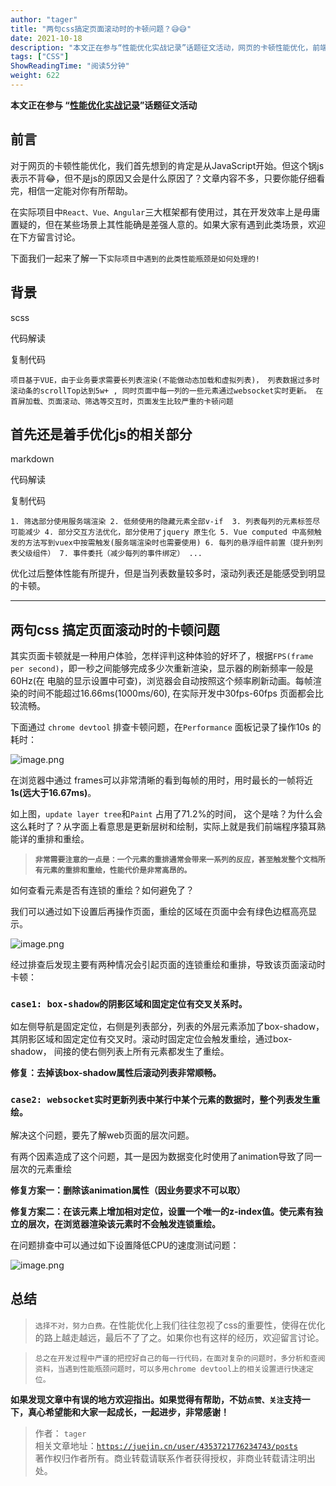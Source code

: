 ```yaml
---
author: "tager"
title: "两句css搞定页面滚动时的卡顿问题？😅😅"
date: 2021-10-18
description: "本文正在参与“性能优化实战记录”话题征文活动，网页的卡顿性能优化，前端性能优化，javascript性能优化，首屏加载优化，css加载性能优化，前端服务端渲染性能优化。页面卡顿优化、网页卡顿优化"
tags: ["CSS"]
ShowReadingTime: "阅读5分钟"
weight: 622
---
```

**本文正在参与 “[性能优化实战记录](https://juejin.cn/post/7017605021889986596/ "https://juejin.cn/post/7017605021889986596/")”话题征文活动**

前言
--

对于网页的卡顿性能优化，我们首先想到的肯定是从JavaScript开始。但这个锅js表示不背😂，但不是js的原因又会是什么原因了？文章内容不多，只要你能仔细看完，相信一定能对你有所帮助。

在实际项目中`React、Vue、Angular`三大框架都有使用过，其在开发效率上是毋庸置疑的，但在某些场景上其性能确是差强人意的。如果大家有遇到此类场景，欢迎在下方留言讨论。

下面我们一起来了解一下`实际项目中遇到的此类性能瓶颈是如何处理的!`

背景
--

scss

 代码解读

复制代码

`项目基于VUE，由于业务要求需要长列表渲染(不能做动态加载和虚拟列表)， 列表数据过多时滚动条的scrollTop达到5w+ , 同时页面中每一列的一些元素通过websocket实时更新。 在首屏加载、页面滚动、筛选等交互时，页面发生比较严重的卡顿问题`

首先还是着手优化js的相关部分
---------------

markdown

 代码解读

复制代码

`1. 筛选部分使用服务端渲染 2. 低频使用的隐藏元素全部v-if  3. 列表每列的元素标签尽可能减少 4. 部分交互方法优化，部分使用了jquery 原生化 5. Vue computed 中高频触发的方法写到vuex中按需触发(服务端渲染时也需要使用) 6. 每列的悬浮组件前置（提升到列表父级组件） 7. 事件委托（减少每列的事件绑定） ...`

优化过后整体性能有所提升，但是当列表数量较多时，滚动列表还是能感受到明显的卡顿。

* * *

两句css 搞定页面滚动时的卡顿问题
------------------

其实页面卡顿就是一种用户体验，怎样评判这种体验的好坏了，根据`FPS(frame per second)`，即一秒之间能够完成多少次重新渲染，显示器的刷新频率一般是60Hz(在 电脑的显示设置中可查)，浏览器会自动按照这个频率刷新动画。每帧渲染的时间不能超过16.66ms(1000ms/60), 在实际开发中30fps-60fps 页面都会比较流畅。

下面通过 `chrome devtool` 排查卡顿问题，在`Performance` 面板记录了操作10s 的耗时：

![image.png](https://p6-juejin.byteimg.com/tos-cn-i-k3u1fbpfcp/713d6bcfa0fa4d5989f819fdf60f7334~tplv-k3u1fbpfcp-zoom-in-crop-mark:1512:0:0:0.awebp?)

在浏览器中通过 frames可以非常清晰的看到每帧的用时，用时最长的一帧将近**1s(远大于16.67ms)**。

如上图，`update layer tree`和`Paint` 占用了71.2%的时间， 这个是啥？为什么会这么耗时了？从字面上看意思是更新层树和绘制，实际上就是我们前端程序猿耳熟能详的重排和重绘。

> **`非常需要注意的一点是：一个元素的重排通常会带来一系列的反应，甚至触发整个文档所有元素的重排和重绘，性能代价是非常高昂的。`**

如何查看元素是否有连锁的重绘？如何避免了？

我们可以通过如下设置后再操作页面，重绘的区域在页面中会有绿色边框高亮显示。

![image.png](https://p6-juejin.byteimg.com/tos-cn-i-k3u1fbpfcp/484305f95fcf4ccd8de12271f6bc890c~tplv-k3u1fbpfcp-zoom-in-crop-mark:1512:0:0:0.awebp?)

经过排查后发现主要有两种情况会引起页面的连锁重绘和重排，导致该页面滚动时卡顿：

### `case1: box-shadow的阴影区域和固定定位有交叉关系时。`

如左侧导航是固定定位，右侧是列表部分，列表的外层元素添加了box-shadow， 其阴影区域和固定定位有交叉时。滚动时固定定位会触发重绘，通过box-shadow， 间接的使右侧列表上所有元素都发生了重绘。

**修复：去掉该box-shadow属性后滚动列表非常顺畅。**

### `case2: websocket实时更新列表中某行中某个元素的数据时，整个列表发生重绘。`

解决这个问题，要先了解web页面的层次问题。

有两个因素造成了这个问题，其一是因为数据变化时使用了animation导致了同一层次的元素重绘

**修复方案一：删除该animation属性（因业务要求不可以取）**

**修复方案二：在该元素上增加相对定位，设置一个唯一的z-index值。使元素有独立的层次，在浏览器渲染该元素时不会触发连锁重绘。**

在问题排查中可以通过如下设置降低CPU的速度测试问题：

![image.png](https://p3-juejin.byteimg.com/tos-cn-i-k3u1fbpfcp/a30efb0098854605a18ce2eed7c4f07c~tplv-k3u1fbpfcp-zoom-in-crop-mark:1512:0:0:0.awebp?)

总结
--

> `选择不对，努力白费。`在性能优化上我们往往忽视了css的重要性，使得在优化的路上越走越远，最后不了了之。如果你也有这样的经历，欢迎留言讨论。

> `总之在开发过程中严谨的把控好自己的每一行代码，在面对复杂的问题时，多分析和查阅资料，当遇到性能瓶颈问题时，可以多用chrome devtool上的相关设置进行快速定位。`

**如果发现文章中有误的地方欢迎指出。如果觉得有帮助，不妨`点赞、关注`支持一下，真心希望能和大家一起成长，一起进步，非常感谢！**

> 作者： `tager`  
> 相关文章地址：[`https://juejin.cn/user/4353721776234743/posts`](https://juejin.cn/user/4353721776234743/posts "https://juejin.cn/user/4353721776234743/posts")  
> 著作权归作者所有。商业转载请联系作者获得授权，非商业转载请注明出处。